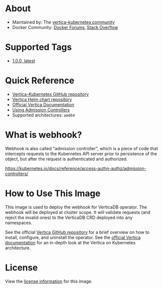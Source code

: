 # About

* Maintained by: The [vertica-kubernetes community](https://github.com/vertica/vertica-kubernetes)
* Docker Community: [Docker Forums](https://forums.docker.com/), [Stack Overflow](https://stackoverflow.com/questions/tagged/docker)

# Supported Tags
* [1.0.0, latest](https://github.com/vertica/vertica-kubernetes/blob/v1.0.0/docker-operator/Dockerfile)

# Quick Reference

* [Vertica-Kubernetes GitHub repository](https://github.com/vertica/vertica-kubernetes)
* [Vertica Helm chart repository](https://github.com/vertica/charts)
* [Official Vertica Documentation](https://www.vertica.com/docs/10.1.x/HTML/Content/Home.htm)
* [Using Admission Controllers](https://kubernetes.io/docs/reference/access-authn-authz/admission-controllers/)
* Supported architectures: `amd64`

# What is webhook?

Webhook is also called "admission controller", which is a piece of code that intercepts requests to the Kubernetes API server prior to persistence of the object, but after the request is authenticated and authorized.

https://kubernetes.io/docs/reference/access-authn-authz/admission-controllers/

# How to Use This Image

This image is used to deploy the webhook for VerticaDB operator. The webhook will be deployed at cluster scope. It will validate requests (and reject the invalid ones) to the VerticaDB CRD deployed into any namespaces.

See the official [Vertica GitHub repository](https://github.com/vertica/vertica-kubernetes) for a brief overview on how to install, configure, and uninstall the operator. See the [official Vertica documentation](https://www.vertica.com/docs/10.1.x/HTML/Content/Home.htm) for an in-depth look at the Vertica on Kubernetes architecture.

# License

View the [license information](https://www.vertica.com/end-user-license-agreement-ce-version/) for this image.
